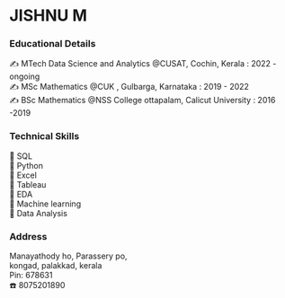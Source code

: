 # JISHNU M

### Educational Details
✍️ MTech Data Science and Analytics @CUSAT, Cochin, Kerala : 2022 - ongoing <br>
✍️ MSc Mathematics @CUK , Gulbarga, Karnataka : 2019 - 2022 <br>
✍️ BSc Mathematics @NSS College ottapalam, Calicut University : 2016 -2019 <br>

### Technical Skills
🤙 SQL <br>
🤙 Python <br>
🤙 Excel <br>
🤙 Tableau <br>
🤙 EDA <br>
🤙 Machine learning <br>
🤙 Data Analysis <br>

### Address
Manayathody ho, Parassery po, <br> kongad, palakkad, kerala <br> Pin: 678631 <br> ☎️ 8075201890 
